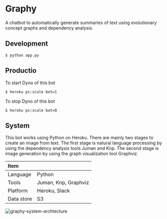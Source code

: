 # Graphy
A chatbot to automatically generate summaries of text using evolutionary concept graphs and dependency analysis.	
## Development
```
$ python app.py
```

## Productio
To start Dyno of this bot
```
$ heroku ps:scale bot=1
```

To stop Dyno of this bot
```
$ heroku ps:scale bot=0
```

## System
This bot works using Python on Heroku. There are mainly two stages to create an image from text. The first stage is natural language processing by using the dependency analysis tools Juman and Knp. The second stage is image generation by using the graph visualization tool Graphviz. 

| Item       |             |
|:-----------|:------------|
| Language   | Python      |
| Tools      | Juman, Knp, Graphviz |
| Platform   | Heroku, Slack        |
| Data store | S3          |

![graphy-system-archtecture](https://raw.githubusercontent.com/d0iasm/graphy/master/images/graphy_architecture.png)
